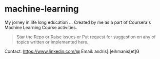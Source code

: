 # machine-learning

My jorney in life long education ...
Created by me as a part of Coursera's Machine Learning Course activities.


> Star the Repo or 
> Raise issues or 
> Put request for suggestion on any of topics written or implemented here.

Contact: https://www.linkedin.com/@
Email: andris[.]eihmanis[et]G
